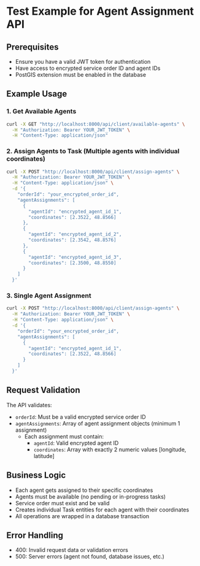 # Test Example for Agent Assignment API

## Prerequisites
- Ensure you have a valid JWT token for authentication
- Have access to encrypted service order ID and agent IDs
- PostGIS extension must be enabled in the database

## Example Usage

### 1. Get Available Agents
```bash
curl -X GET "http://localhost:8000/api/client/available-agents" \
  -H "Authorization: Bearer YOUR_JWT_TOKEN" \
  -H "Content-Type: application/json"
```

### 2. Assign Agents to Task (Multiple agents with individual coordinates)
```bash
curl -X POST "http://localhost:8000/api/client/assign-agents" \
  -H "Authorization: Bearer YOUR_JWT_TOKEN" \
  -H "Content-Type: application/json" \
  -d '{
    "orderId": "your_encrypted_order_id",
    "agentAssignments": [
      {
        "agentId": "encrypted_agent_id_1",
        "coordinates": [2.3522, 48.8566]
      },
      {
        "agentId": "encrypted_agent_id_2", 
        "coordinates": [2.3542, 48.8576]
      },
      {
        "agentId": "encrypted_agent_id_3",
        "coordinates": [2.3500, 48.8550]
      }
    ]
  }'
```

### 3. Single Agent Assignment
```bash
curl -X POST "http://localhost:8000/api/client/assign-agents" \
  -H "Authorization: Bearer YOUR_JWT_TOKEN" \
  -H "Content-Type: application/json" \
  -d '{
    "orderId": "your_encrypted_order_id",
    "agentAssignments": [
      {
        "agentId": "encrypted_agent_id_1",
        "coordinates": [2.3522, 48.8566]
      }
    ]
  }'
```

## Request Validation
The API validates:
- `orderId`: Must be a valid encrypted service order ID
- `agentAssignments`: Array of agent assignment objects (minimum 1 assignment)
  - Each assignment must contain:
    - `agentId`: Valid encrypted agent ID
    - `coordinates`: Array with exactly 2 numeric values [longitude, latitude]

## Business Logic
- Each agent gets assigned to their specific coordinates
- Agents must be available (no pending or in-progress tasks)
- Service order must exist and be valid
- Creates individual Task entities for each agent with their coordinates
- All operations are wrapped in a database transaction

## Error Handling
- 400: Invalid request data or validation errors
- 500: Server errors (agent not found, database issues, etc.)
